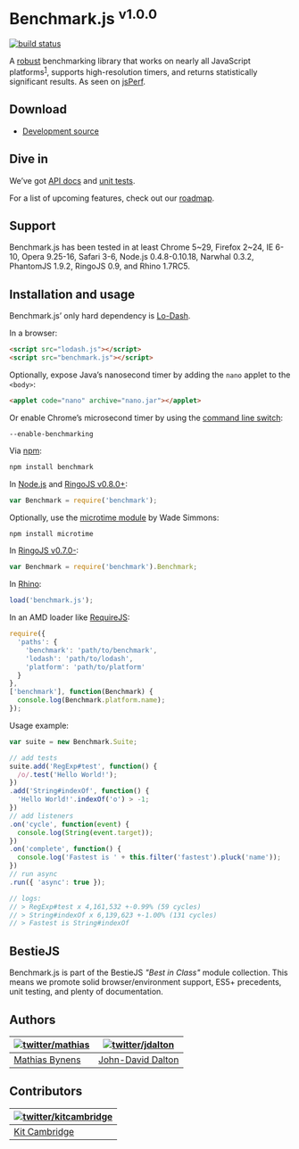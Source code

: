 # Benchmark.js <sup>v1.0.0</sup>
[![build status](https://secure.travis-ci.org/bestiejs/benchmark.js.png)](http://travis-ci.org/bestiejs/benchmark.js)

A [robust](http://calendar.perfplanet.com/2010/bulletproof-javascript-benchmarks/ "Bulletproof JavaScript benchmarks") benchmarking library that works on nearly all JavaScript platforms<sup><a name="fnref1" href="#fn1">1</a></sup>, supports high-resolution timers, and returns statistically significant results. As seen on [jsPerf](http://jsperf.com/).

## Download

 * [Development source](https://raw.github.com/bestiejs/benchmark.js/v1.0.0/benchmark.js)

## Dive in

We’ve got [API docs](http://benchmarkjs.com/docs) and [unit tests](http://benchmarkjs.com/tests).

For a list of upcoming features, check out our [roadmap](https://github.com/bestiejs/benchmark.js/wiki/Roadmap).

## Support

Benchmark.js has been tested in at least Chrome 5~29, Firefox 2~24, IE 6-10, Opera 9.25-16, Safari 3-6, Node.js 0.4.8-0.10.18, Narwhal 0.3.2, PhantomJS 1.9.2, RingoJS 0.9, and Rhino 1.7RC5.

## Installation and usage

Benchmark.js’ only hard dependency is [Lo-Dash](http://lodash.com/).

In a browser:

```html
<script src="lodash.js"></script>
<script src="benchmark.js"></script>
```

Optionally, expose Java’s nanosecond timer by adding the `nano` applet to the `<body>`:

```html
<applet code="nano" archive="nano.jar"></applet>
```

Or enable Chrome’s microsecond timer by using the [command line switch](http://peter.sh/experiments/chromium-command-line-switches/#enable-benchmarking):

    --enable-benchmarking

Via [npm](http://npmjs.org/):

```bash
npm install benchmark
```

In [Node.js](http://nodejs.org/) and [RingoJS v0.8.0+](http://ringojs.org/):

```js
var Benchmark = require('benchmark');
```

Optionally, use the [microtime module](https://github.com/wadey/node-microtime) by Wade Simmons:

```bash
npm install microtime
```

In [RingoJS v0.7.0-](http://ringojs.org/):

```js
var Benchmark = require('benchmark').Benchmark;
```

In [Rhino](http://www.mozilla.org/rhino/):

```js
load('benchmark.js');
```

In an AMD loader like [RequireJS](http://requirejs.org/):

```js
require({
  'paths': {
    'benchmark': 'path/to/benchmark',
    'lodash': 'path/to/lodash',
    'platform': 'path/to/platform'
  }
},
['benchmark'], function(Benchmark) {
  console.log(Benchmark.platform.name);
});
```

Usage example:

```js
var suite = new Benchmark.Suite;

// add tests
suite.add('RegExp#test', function() {
  /o/.test('Hello World!');
})
.add('String#indexOf', function() {
  'Hello World!'.indexOf('o') > -1;
})
// add listeners
.on('cycle', function(event) {
  console.log(String(event.target));
})
.on('complete', function() {
  console.log('Fastest is ' + this.filter('fastest').pluck('name'));
})
// run async
.run({ 'async': true });

// logs:
// > RegExp#test x 4,161,532 +-0.99% (59 cycles)
// > String#indexOf x 6,139,623 +-1.00% (131 cycles)
// > Fastest is String#indexOf
```

## BestieJS

Benchmark.js is part of the BestieJS *"Best in Class"* module collection. This means we promote solid browser/environment support, ES5+ precedents, unit testing, and plenty of documentation.

## Authors

| [![twitter/mathias](http://gravatar.com/avatar/24e08a9ea84deb17ae121074d0f17125?s=70)](https://twitter.com/mathias "Follow @mathias on Twitter") | [![twitter/jdalton](http://gravatar.com/avatar/299a3d891ff1920b69c364d061007043?s=70)](https://twitter.com/jdalton "Follow @jdalton on Twitter") |
|---|---|
| [Mathias Bynens](http://mathiasbynens.be/) | [John-David Dalton](http://allyoucanleet.com/) |

## Contributors

| [![twitter/kitcambridge](http://gravatar.com/avatar/6662a1d02f351b5ef2f8b4d815804661?s=70)](https://twitter.com/kitcambridge "Follow @kitcambridge on Twitter") |
|---|
| [Kit Cambridge](http://kitcambridge.be/) |

